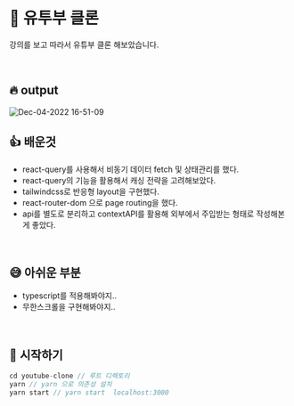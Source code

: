 # 🎯 유투부 클론

강의를 보고 따라서 유튜부 클론 해보았습니다.

<br>

## 🔥 output

![Dec-04-2022 16-51-09](https://user-images.githubusercontent.com/103870198/205480097-cbf7f342-5b02-47a6-bb32-769b4e1f0d53.gif)

## 👍 배운것

- react-query를 사용해서 비동기 데이터 fetch 및 상태관리를 했다.
- react-query의 기능을 활용해서 캐싱 전략을 고려해보았다.
- tailwindcss로 반응형 layout을 구현했다.
- react-router-dom 으로 page routing을 했다.
- api를 별도로 분리하고 contextAPI를 활용해 외부에서 주입받는 형태로 작성해본게 좋았다.

<br>

## 😅 아쉬운 부분

- typescript를 적용해봐야지..
- 무한스크롤을 구현해봐야지..

<br>

## 🚀 시작하기

```js
cd youtube-clone // 루트 디렉토리
yarn // yarn 으로 의존성 설치
yarn start // yarn start  localhost:3000
```
